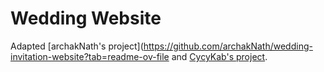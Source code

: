 # Wedding Website

Adapted [archakNath's project](https://github.com/archakNath/wedding-invitation-website?tab=readme-ov-file and [CycyKab's project](https://github.com/CycyKab/wedding-app/tree/master).